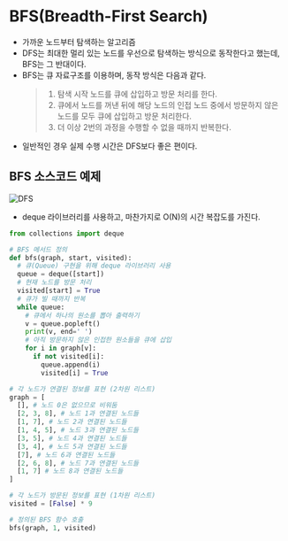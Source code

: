 # BFS(Breadth-First Search)

- 가까운 노드부터 탐색하는 알고리즘
- DFS는 최대한 멀리 있는 노드를 우선으로 탐색하는 방식으로 동작한다고 했는데, BFS는 그 반대이다.
- BFS는 큐 자료구조를 이용하며, 동작 방식은 다음과 같다.
  > 1. 탐색 시작 노드를 큐에 삽입하고 방문 처리를 한다.
  > 2. 큐에서 노드를 꺼낸 뒤에 해당 노드의 인접 노드 중에서 방문하지 않은 노드를 모두 큐에 삽입하고 방문 처리한다.
  > 3. 더 이상 2번의 과정을 수행할 수 없을 때까지 반복한다.
- 일반적인 경우 실제 수행 시간은 DFS보다 좋은 편이다.

## BFS 소스코드 예제

![DFS](https://images.velog.io/images/jusung-c/post/46148e69-2e6c-46e1-8450-e5bbef15ad37/image.png "DFS")

- deque 라이브러리를 사용하고, 마찬가지로 O(N)의 시간 복잡도를 가진다.

```python
from collections import deque

# BFS 메서드 정의
def bfs(graph, start, visited):
  # 큐(Queue) 구현을 위해 deque 라이브러리 사용
  queue = deque([start])
  # 현재 노드를 방문 처리
  visited[start] = True
  # 큐가 빌 때까지 반복
  while queue:
    # 큐에서 하나의 원소를 뽑아 출력하기
    v = queue.popleft()
    print(v, end=' ')
    # 아직 방문하지 않은 인접한 원소들을 큐에 삽입
    for i in graph[v]:
      if not visited[i]:
        queue.append(i)
        visited[i] = True

# 각 노드가 연결된 정보를 표현 (2차원 리스트)
graph = [
  [], # 노드 0은 없으므로 비워둠
  [2, 3, 8], # 노드 1과 연결된 노드들
  [1, 7], # 노드 2과 연결된 노드들
  [1, 4, 5], # 노드 3과 연결된 노드들
  [3, 5], # 노드 4과 연결된 노드들
  [3, 4], # 노드 5과 연결된 노드들
  [7], # 노드 6과 연결된 노드들
  [2, 6, 8], # 노드 7과 연결된 노드들
  [1, 7] # 노드 8과 연결된 노드들
]

# 각 노드가 방문된 정보를 표현 (1차원 리스트)
visited = [False] * 9

# 정의된 BFS 함수 호출
bfs(graph, 1, visited)
```
